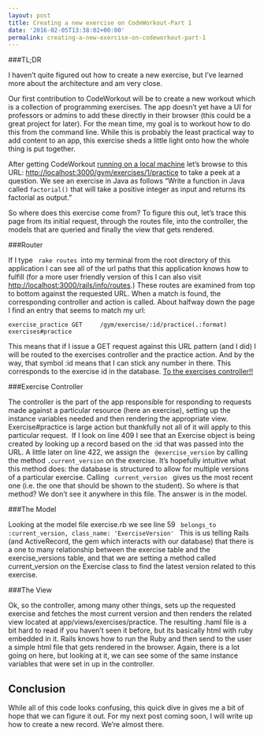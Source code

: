 ```yaml
---
layout: post
title: Creating a new exercise on CodeWorkout-Part 1
date: '2016-02-05T13:38:02+00:00'
permalink: creating-a-new-exercise-on-codeworkout-part-1
---
```

###TL;DR
<p>I haven&#8217;t quite figured out how to create a new exercise, but I&#8217;ve learned more about the architecture and am very close.</p>
<p>Our first contribution to CodeWorkout will be to create a new workout which is a collection of programming exercises. The app doesn&#8217;t yet have a UI for professors or admins to add these directly in their browser (this could be a great project for later). For the mean time, my goal is to workout how to do this from the command line. While this is probably the least practical way to add content to an app, this exercise sheds a little light onto how the whole thing is put together.</p>
<p>After getting CodeWorkout <a href="https://jacobstoebel.wordpress.com/2016/01/31/getting-codeworkout-set-up-on-localhost/" target="_blank">running on a local machine</a> let&#8217;s browse to this URL: <a href="http://localhost:3000/gym/exercises/1/practice" target="_blank">http://localhost:3000/gym/exercises/1/practice</a> to take a peek at a question. We see an exercise in Java as follows &#8220;Write a function in Java called <code>factorial()</code> that will take a positive integer as input and returns its factorial as output.&#8221;</p>
<p>So where does this exercise come from? To figure this out, let&#8217;s trace this page from its initial request, through the routes file, into the controller, the models that are queried and finally the view that gets rendered.</p>
###Router
<p>If I type <code> rake routes </code>into my terminal from the root directory of this application I can see all of the url paths that this application knows how to fulfill (for a more user friendly version of this I can also visit <a href="http://localhost:3000/rails/info/routes" rel="nofollow">http://localhost:3000/rails/info/routes</a>.) These routes are examined from top to bottom against the requested URL. When a match is found, the corresponding controller and action is called. About halfway down the page I find an entry that seems to match my url:</p>

    exercise_practice GET     /gym/exercise/:id/practice(.:format)  exercises#practice
 
<p>This means that if I issue a GET request against this URL pattern (and I did) I will be routed to the exercises controller and the practice action. And by the way, that symbol :id means that I can stick any number in there. This corresponds to the exercise id in the database. <a href="https://www.youtube.com/watch?v=Yic7IRO9d6I" target="_blank">To the exercises controller!!</a></p>
###Exercise Controller
<p>The controller is the part of the app responsible for responding to requests made against a particular resource (here an exercise), setting up the instance variables needed and then rendering the appropriate view. Exercise#practice is large action but thankfully not all of it will apply to this particular request.  If I look on line 409 I see that an Exercise object is being created by looking up a record based on the :id that was passed into the URL. A little later on line 422, we assign the <code> @exercise_version</code> by calling the method <code>.current_version</code> on the exercise. It&#8217;s hopefully intuitive what this method does: the database is structured to allow for multiple versions of a particular exercise. Calling <code> current_version </code> gives us the most recent one (i.e. the one that should be shown to the student). So where is that method? We don&#8217;t see it anywhere in this file. The answer is in the model.</p>
###The Model
<p>Looking at the model file exercise.rb we see line 59 <code> belongs_to :current_version, class_name: 'ExerciseVersion' </code> This is us telling Rails (and ActiveRecord, the gem which interacts with our database) that there is a one to many relationship between the exercise table and the exercise_versions table, and that we are setting a method called current_version on the Exercise class to find the latest version related to this exercise.</p>
###The View
<p>Ok, so the controller, among many other things, sets up the requested exercise and fetches the most current version and then renders the related view located at app/views/exercises/practice. The resulting .haml file is a bit hard to read if you haven&#8217;t seen it before, but its basically html with ruby embedded in it. Rails knows how to run the Ruby and then send to the user a simple html file that gets rendered in the browser. Again, there is a lot going on here, but looking at it, we can see some of the same instance variables that were set in up in the controller.</p>
<h2>Conclusion</h2>
<p>While all of this code looks confusing, this quick dive in gives me a bit of hope that we can figure it out. For my next post coming soon, I will write up how to create a new record. We&#8217;re almost there.</p>
